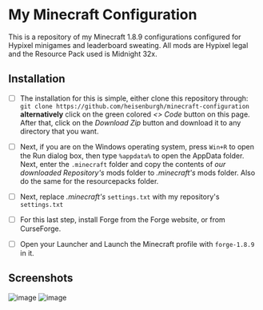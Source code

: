 # My Minecraft Configuration
This is a repository of my Minecraft 1.8.9 configurations configured for Hypixel minigames and leaderboard sweating. All mods are Hypixel legal and the Resource Pack used is Midnight 32x.

## Installation
- [ ] The installation for this is simple, either clone this repository through:
```git clone https://github.com/heisenburgh/minecraft-configuration```
**alternatively** click on the green colored *<> Code* button on this page. After that, click on the *Download Zip* button and download it to any directory that you want.

- [ ] Next, if you are on the Windows operating system, press ```Win+R``` to open the Run dialog box, then type ```%appdata%``` to open the AppData folder. Next, enter the ```.minecraft``` folder and copy the contents of *our downloaded Repository's* mods folder to *.minecraft's* mods folder. Also do the same for the resourcepacks folder.

- [ ] Next, replace *.minecraft's* ```settings.txt``` with my repository's ```settings.txt```

- [ ] For this last step, install Forge from the Forge website, or from CurseForge. 

- [ ] Open your Launcher and Launch the Minecraft profile with ```forge-1.8.9``` in it.

## Screenshots
![image](https://user-images.githubusercontent.com/116705410/212479235-cf6fb7c9-3b80-412d-8a80-b95327513bdd.png)
![image](https://user-images.githubusercontent.com/116705410/212482600-b9fb5ad2-c5ed-4ce1-87b9-e48f74408872.png)
